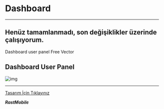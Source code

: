 # Dashboard

-------
Henüz tamamlanmadı, son değişiklikler üzerinde çalışıyorum.
-----
Dashboard user panel Free Vector

## Dashboard User Panel

![img](https://image.freepik.com/free-vector/dashboard-user-panel_52683-29589.jpg)


-------------

[Tasarım İçin Tıklayınız](https://www.freepik.com/free-vector/dashboard-user-panel_6140710.htm#page=1&query=dashboard&position=0)


***RastMobile***
